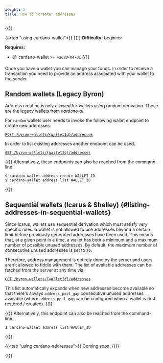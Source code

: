 ```yaml
---
weight: 3
title: How to "create" addresses
---
```


{{<tabs>}}

{{<tab "using cardano-wallet">}}
{{<hint warning>}}
**Difficulty:** beginner

**Requires:**
- 📦 cardano-wallet >= `v2020-04-01`
{{</hint>}}

Once you have a wallet you can manage your funds. In order to receive a transaction you need to provide an address associated with your wallet to the sender.

## Random wallets (Legacy Byron)

Address creation is only allowed for wallets using random derivation. These are the legacy wallets from _cardano-sl_. 

For `random` wallets user needs to invoke the following wallet endpoint to create new addresses:

[`POST /byron-wallets/{walletId}/addresses`](https://input-output-hk.github.io/cardano-wallet/api/edge/#operation/createAddress)

In order to list existing addresses another endpoint can be used.

[`GET /byron-wallets/{walletId}/addresses`](https://input-output-hk.github.io/cardano-wallet/api/edge/#operation/listByronAddresses)


{{<hint info>}}
Alternatively, these endpoints can also be reached from the command-line:

```
$ cardano-wallet address create WALLET_ID
$ cardano-wallet address list WALLET_ID
```
{{</hint>}}

## Sequential wallets (Icarus & Shelley) {#listing-addresses-in-sequential-wallets}

Since Icarus, wallets use sequential derivation which must satisfy very specific rules: a wallet is not allowed to use addresses beyond a certain limit before previously generated addresses have been used. This means that, at a given point in a time, a wallet has both a minimum and a maximum number of possible unused addresses. By default, the maximum number of consecutive unused addresses is set to `20`.

Therefore, address management is entirely done by the server and users aren't allowed to fiddle with them. The list of available addresses can be fetched from the server at any time via:

[`GET /byron-wallets/{walletId}/addresses`](https://input-output-hk.github.io/cardano-wallet/api/edge/#operation/listByronAddresses) 

This list automatically expands when new addresses become available so that there's always `address_pool_gap` consecutive unused addresses available (where `address_pool_gap` can be configured when a wallet is first restored / created).
{{</tab>}}

{{<hint info>}}
Alternatively, this endpoint can also be reached from the command-line:

```
$ cardano-wallet address list WALLET_ID
```
{{</hint>}}


{{<tab "using cardano-addresses">}}
Coming soon.
{{</tab>}}

{{</tabs>}}
